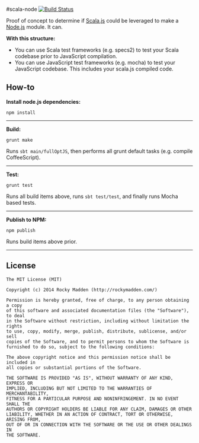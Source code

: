 #scala-node [![Build Status](https://travis-ci.org/rockymadden/scala-node.png?branch=master)](http://travis-ci.org/rockymadden/scala-node)

Proof of concept to determine if [Scala.js](https://github.com/scala-js/scala-js) could be leveraged to make a [Node.js](https://github.com/joyent/node) module. It can.

__With this structure:__
* You can use Scala test frameworks (e.g. specs2) to test your Scala codebase prior to JavaScript compilation.
* You can use JavaScript test frameworks (e.g. mocha) to test your JavaScript codebase. This includes your scala.js compiled code.

## How-to

__Install node.js dependencies:__
```
npm install
```
---

__Build:__
```
grunt make
```
Runs ```sbt main/fullOptJS```, then performs all grunt default tasks (e.g. compile CoffeeScript).

---

__Test:__
```
grunt test
```
Runs all build items above, runs ```sbt test/test```, and finally runs Mocha based tests.

---

__Publish to NPM:__
```
npm publish
```
Runs build items above prior.

---

## License
```
The MIT License (MIT)

Copyright (c) 2014 Rocky Madden (http://rockymadden.com/)

Permission is hereby granted, free of charge, to any person obtaining a copy
of this software and associated documentation files (the "Software"), to deal
in the Software without restriction, including without limitation the rights
to use, copy, modify, merge, publish, distribute, sublicense, and/or sell
copies of the Software, and to permit persons to whom the Software is
furnished to do so, subject to the following conditions:

The above copyright notice and this permission notice shall be included in
all copies or substantial portions of the Software.

THE SOFTWARE IS PROVIDED "AS IS", WITHOUT WARRANTY OF ANY KIND, EXPRESS OR
IMPLIED, INCLUDING BUT NOT LIMITED TO THE WARRANTIES OF MERCHANTABILITY,
FITNESS FOR A PARTICULAR PURPOSE AND NONINFRINGEMENT. IN NO EVENT SHALL THE
AUTHORS OR COPYRIGHT HOLDERS BE LIABLE FOR ANY CLAIM, DAMAGES OR OTHER
LIABILITY, WHETHER IN AN ACTION OF CONTRACT, TORT OR OTHERWISE, ARISING FROM,
OUT OF OR IN CONNECTION WITH THE SOFTWARE OR THE USE OR OTHER DEALINGS IN
THE SOFTWARE.
```
